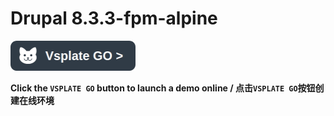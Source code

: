 # Drupal 8.3.3-fpm-alpine

<a href="https://www.vsplate.com/?docker-compose=https://github.com/vsplate/dcenvs/drupal/8.3.3-fpm-alpine"><img alt="VSPLATE GO" src="https://raw.githubusercontent.com/vsplate/images/master/vsgo_btn.png" width="200px"></a>

**Click the `VSPLATE GO` button to launch a demo online / 点击`VSPLATE GO`按钮创建在线环境**